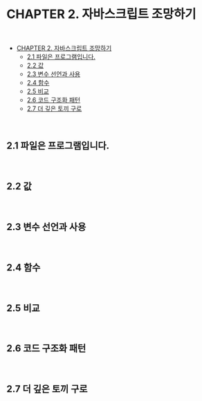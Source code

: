 # CHAPTER 2. 자바스크립트 조망하기

<br>

- [CHAPTER 2. 자바스크립트 조망하기](#chapter-2-자바스크립트-조망하기)
  - [2.1 파일은 프로그램입니다.](#21-파일은-프로그램입니다)
  - [2.2 값](#22-값)
  - [2.3 변수 선언과 사용](#23-변수-선언과-사용)
  - [2.4 함수](#24-함수)
  - [2.5 비교](#25-비교)
  - [2.6 코드 구조화 패턴](#26-코드-구조화-패턴)
  - [2.7 더 깊은 토끼 구로](#27-더-깊은-토끼-구로)

<br>

## 2.1 파일은 프로그램입니다.

<br>

## 2.2 값

<br>

## 2.3 변수 선언과 사용

<br>

## 2.4 함수

<br>

## 2.5 비교

<br>

## 2.6 코드 구조화 패턴

<br>

## 2.7 더 깊은 토끼 구로

<br>

